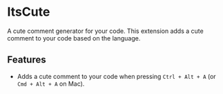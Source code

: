 # ItsCute

A cute comment generator for your code. This extension adds a cute comment to your code based on the language.

## Features
- Adds a cute comment to your code when pressing `Ctrl + Alt + A` (or `Cmd + Alt + A` on Mac).
